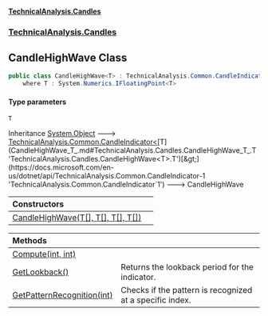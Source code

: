 #### [TechnicalAnalysis.Candles](TechnicalAnalysis.Candles.md 'TechnicalAnalysis.Candles')
### [TechnicalAnalysis.Candles](TechnicalAnalysis.Candles.md#TechnicalAnalysis.Candles 'TechnicalAnalysis.Candles')

## CandleHighWave<T> Class

```csharp
public class CandleHighWave<T> : TechnicalAnalysis.Common.CandleIndicator<T>
    where T : System.Numerics.IFloatingPoint<T>
```
#### Type parameters

<a name='TechnicalAnalysis.Candles.CandleHighWave_T_.T'></a>

`T`

Inheritance [System.Object](https://docs.microsoft.com/en-us/dotnet/api/System.Object 'System.Object') &#129106; [TechnicalAnalysis.Common.CandleIndicator&lt;](https://docs.microsoft.com/en-us/dotnet/api/TechnicalAnalysis.Common.CandleIndicator-1 'TechnicalAnalysis.Common.CandleIndicator`1')[T](CandleHighWave_T_.md#TechnicalAnalysis.Candles.CandleHighWave_T_.T 'TechnicalAnalysis.Candles.CandleHighWave<T>.T')[&gt;](https://docs.microsoft.com/en-us/dotnet/api/TechnicalAnalysis.Common.CandleIndicator-1 'TechnicalAnalysis.Common.CandleIndicator`1') &#129106; CandleHighWave<T>

| Constructors | |
| :--- | :--- |
| [CandleHighWave(T[], T[], T[], T[])](CandleHighWave_T_.CandleHighWave(T[],T[],T[],T[]).md 'TechnicalAnalysis.Candles.CandleHighWave<T>.CandleHighWave(T[], T[], T[], T[])') | |

| Methods | |
| :--- | :--- |
| [Compute(int, int)](CandleHighWave_T_.Compute(int,int).md 'TechnicalAnalysis.Candles.CandleHighWave<T>.Compute(int, int)') | |
| [GetLookback()](CandleHighWave_T_.GetLookback().md 'TechnicalAnalysis.Candles.CandleHighWave<T>.GetLookback()') | Returns the lookback period for the indicator. |
| [GetPatternRecognition(int)](CandleHighWave_T_.GetPatternRecognition(int).md 'TechnicalAnalysis.Candles.CandleHighWave<T>.GetPatternRecognition(int)') | Checks if the pattern is recognized at a specific index. |
